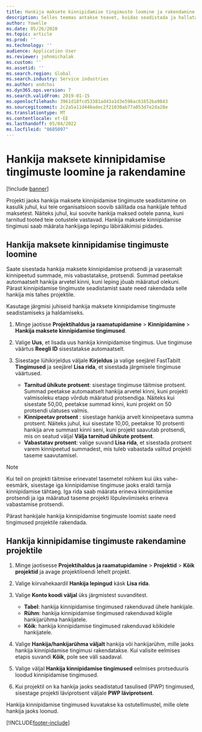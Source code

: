 ```yaml
---
title: Hankija maksete kinnipidamise tingimuste loomine ja rakendamine
description: Selles teemas antakse teavet, kuidas seadistada ja hallata hankija maksete kinnipidamise tingimusi.
author: Yowelle
ms.date: 05/26/2020
ms.topic: article
ms.prod: ''
ms.technology: ''
audience: Application User
ms.reviewer: johnmichalak
ms.custom: ''
ms.assetid: ''
ms.search.region: Global
ms.search.industry: Service industries
ms.author: andchoi
ms.dyn365.ops.version: 7
ms.search.validFrom: 2019-01-15
ms.openlocfilehash: 3961d18fcd53381ad43a1d3e598ac61652ba9843
ms.sourcegitcommit: 2c2a5a11d446adec2f21030ab77a053d7e2da28e
ms.translationtype: MT
ms.contentlocale: et-EE
ms.lasthandoff: 05/04/2022
ms.locfileid: "8685097"
---
```

# <a name="create-and-apply-vendor-payment-retention-terms"></a>Hankija maksete kinnipidamise tingimuste loomine ja rakendamine

[!include [banner](../includes/banner.md)] 

Projekti jaoks hankija maksete kinnipidamise tingimuste seadistamine on kasulik juhul, kui teie organisatsioon soovib säilitada osa hankijale tehtud maksetest. Näiteks juhul, kui soovite hankija maksed ootele panna, kuni tarnitud tooted teie ootustele vastavad. Hankija maksete kinnipidamise tingimusi saab määrata hankijaga lepingu läbirääkimisi pidades.

## <a name="create-vendor-payment-retention-terms"></a>Hankija maksete kinnipidamise tingimuste loomine

Saate sisestada hankija maksete kinnipidamise protsendi ja varasemalt kinnipeetud summade, mis vabastatakse, protsendi. Summad peetakse automaatselt hankija arvetel kinni, kuni leping jõuab määratud olekuni. Pärast kinnipidamise tingimuste seadistamist saate need rakendada selle hankija mis tahes projektile.

Kasutage järgmisi juhiseid hankija maksete kinnipidamise tingimuste seadistamiseks ja haldamiseks. 

1. Minge jaotisse **Projektihaldus ja raamatupidamine** > **Kinnipidamine** > **Hankija maksete kinnipidamise tingimused**.
2. Valige **Uus**, et lisada uus hankija kinnipidamise tingimus. Uue tingimuse väärtus **Reegli ID** sisestatakse automaatselt. 
3. Sisestage lühikirjeldus väljale **Kirjeldus** ja valige seejärel FastTabilt **Tingimused** ja seejärel **Lisa rida**, et sisestada järgmisele tingimuse väärtused.

   - **Tarnitud ühikute protsent**: sisestage tingimuse täitmise protsent. Summad peetakse automaatselt hankija arvetel kinni, kuni projekti valmisoleku etapp võrdub määratud protsendiga. Näiteks kui sisestate 50,00, peetakse summad kinni, kuni projekt on 50 protsendi ulatuses valmis.
   - **Kinnipeetav protsent** : sisestage hankija arvelt kinnipeetava summa protsent. Näiteks juhul, kui sisestate 10,00, peetakse 10 protsenti hankija arve summast kinni seni, kuni projekt saavutab protsendi, mis on seatud väljal **Välja tarnitud ühikute protsent**.
   - **Vabastatav protsent**: valige suvand **Lisa rida**, et sisestada protsent varem kinnipeetud summadest, mis tuleb vabastada valitud projekti taseme saavutamisel.

> [!NOTE]
> Kui teil on projekti täitmise erinevatel tasemetel rohkem kui üks vahe-eesmärk, sisestage iga kinnipidamise tingimuse jaoks eraldi tarnija kinnipidamise tähtaeg. Iga rida saab määrata erineva kinnipidamise protsendi ja iga määratud taseme projekti lõpuleviimiseks erineva vabastamise protsendi.

Pärast hankijale hankija kinnipidamise tingimuste loomist saate need tingimused projektile rakendada.

## <a name="apply-vendor-retention-terms-to-a-project"></a>Hankija kinnipidamise tingimuste rakendamine projektile

1. Minge jaotisesse **Projektihaldus ja raamatupidamine** > **Projektid** > **Kõik projektid** ja avage projektiloendi lehelt projekt.
2. Valige kiirvahekaardil **Hankija lepingud** käsk **Lisa rida**.
3. Valige **Konto koodi väljal** üks järgmistest suvanditest. 

   - **Tabel**: hankija kinnipidamise tingimused rakenduvad ühele hankijale.
   - **Rühm**: hankija kinnipidamise tingimused rakenduvad kõigile hankijarühma hankijatele.
   - **Kõik**: hankija kinnipidamise tingimused rakenduvad kõikidele hankijatele.

4. Valige **Hankija/hankijarühma väljalt** hankija või hankijarühm, mille jaoks hankija kinnipidamise tingimusi rakendatakse. Kui valisite eelmises etapis suvandi **Kõik**, pole see väli saadaval.
5. Valige väljal **Hankija kinnipidamise tingimused** eelmises protseduuris loodud kinnipidamise tingimused.
6. Kui projektil on ka hankija jaoks seadistatud tasulised (PWP) tingimused, sisestage projekti läviprotsent väljale **PWP läviprotsent**.

Hankija kinnipidamise tingimused kuvatakse ka ostutellimustel, mille olete hankija jaoks loonud.


[!INCLUDE[footer-include](../includes/footer-banner.md)]